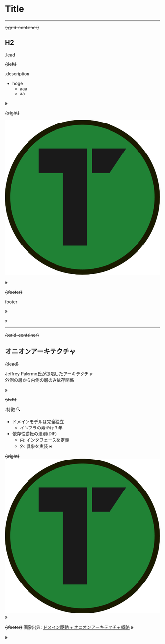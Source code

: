 # Title

---

~~{:grid-container}~~

## H2

.lead

~~{:left}~~

.description
- hoge
	- aaa
	- aa

~~x~~

~~{:right}~~

![](resources/images/tokiwa.png)

~~x~~

~~{:footer}~~

footer

~~x~~

~~x~~

---

~~{:grid-container}~~

## オニオンアーキテクチャ

~~{:lead}~~

Jeffrey Palermo氏が提唱したアーキテクチャ
<br>外側の層から内側の層のみ依存関係

~~x~~

~~{:left}~~

.特徴 :mag:
 - ドメインモデルは完全独立
   * インフラの寿命は３年
 - 依存性逆転の法則(DIP)
   * 内: インタフェースを定義
   * 外: 具象を実装
~~x~~

~~{:right}~~
![arch{30%}](resources/images/tokiwa.png)
~~x~~

~~{:footer}~~
 画像出典: [ドメイン駆動 + オニオンアーキテクチャ概略](https://qiita.com/little_hand_s/items/2040fba15d90b93fc124)
~~x~~

~~x~~